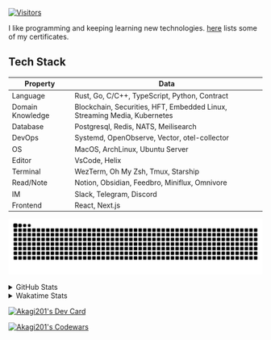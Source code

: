 <!-- markdownlint-disable MD041 MD010 MD033 -->
[![Visitors](https://api.visitorbadge.io/api/daily?path=Akagi201%2FAkagi201&label=Visitors%20Today&countColor=%2337d67a)](https://visitorbadge.io/status?path=Akagi201%2FAkagi201)

I like programming and keeping learning new technologies. [here](https://github.com/Akagi201/blockchain) lists some of my certificates.

## Tech Stack

| Property         	| Data                                                                               	|
|------------------	|------------------------------------------------------------------------------------	|
| Language         	| Rust, Go, C/C++, TypeScript, Python, Contract                                       |
| Domain Knowledge 	| Blockchain, Securities, HFT, Embedded Linux, Streaming Media, Kubernetes            |
| Database         	| Postgresql, Redis, NATS, Meilisearch                                                   |
| DevOps            | Systemd, OpenObserve, Vector, otel-collector                                        |
| OS               	| MacOS, ArchLinux, Ubuntu Server                                                     |
| Editor           	| VsCode, Helix                                                                       |
| Terminal          | WezTerm, Oh My Zsh, Tmux, Starship                                                  |
| Read/Note         | Notion, Obsidian, Feedbro, Miniflux, Omnivore                                       |
| IM               	| Slack, Telegram, Discord                                                            |
| Frontend          | React, Next.js                                                                      |

[![github contribution grid snake animation](https://raw.githubusercontent.com/Akagi201/Akagi201/output/github-contribution-grid-snake.svg#gh-light-mode-only)](https://github.com/Akagi201)

<details>
<summary>GitHub Stats</summary>
  <a href="https://github.com/Akagi201"><img alt="Profile Detail" src="https://raw.githubusercontent.com/Akagi201/Akagi201/master/profile-summary-card-output/dracula/0-profile-details.svg" /></a>
  <a href="https://github.com/Akagi201"><img alt="Github Stats" src="https://raw.githubusercontent.com/Akagi201/Akagi201/master/profile-summary-card-output/dracula/3-stats.svg" /></a>
  <a href="https://github.com/Akagi201"><img alt="Lang By Commits" src="https://raw.githubusercontent.com/Akagi201/Akagi201/master/profile-summary-card-output/dracula/2-most-commit-language.svg" /></a>
</details>

<details>
<summary>Wakatime Stats</summary>
<br>

<!--START_SECTION:waka-->

```txt
From: 24 May 2024 - To: 31 May 2024

Total Time: 35 hrs 14 mins

Other      30 hrs 41 mins  █████████████████████▓░░░   87.08 %
Markdown   1 hr 23 mins    █░░░░░░░░░░░░░░░░░░░░░░░░   03.92 %
sh         1 hr 16 mins    █░░░░░░░░░░░░░░░░░░░░░░░░   03.63 %
Rust       1 hr 3 mins     ▓░░░░░░░░░░░░░░░░░░░░░░░░   03.02 %
JSON       20 mins         ▒░░░░░░░░░░░░░░░░░░░░░░░░   00.98 %
Solidity   13 mins         ░░░░░░░░░░░░░░░░░░░░░░░░░   00.65 %
Makefile   6 mins          ░░░░░░░░░░░░░░░░░░░░░░░░░   00.32 %
Bash       4 mins          ░░░░░░░░░░░░░░░░░░░░░░░░░   00.23 %
Python     1 min           ░░░░░░░░░░░░░░░░░░░░░░░░░   00.06 %
TOML       1 min           ░░░░░░░░░░░░░░░░░░░░░░░░░   00.06 %
```

<!--END_SECTION:waka-->

</details>

<a href="https://dly.to/lajulH68cRC"><img src="https://api.daily.dev/devcards/v2/0PgLIuTCuccboR3DWDI4I.png?type=wide&r=z7i" width="900" alt="Akagi201's Dev Card"/></a>

<a href="https://www.codewars.com/users/Akagi201"><img alt="Akagi201's Codewars" src="https://www.codewars.com/users/Akagi201/badges/small"></a>

